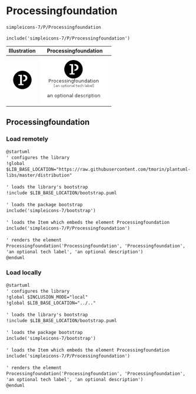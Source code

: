 # Processingfoundation


```text
simpleicons-7/P/Processingfoundation
```

```text
include('simpleicons-7/P/Processingfoundation')
```



| Illustration | Processingfoundation |
| :---: | :---: |
| ![illustration for Illustration](../../simpleicons-7/P/Processingfoundation.png) | ![illustration for Processingfoundation](../../simpleicons-7/P/Processingfoundation.Local.png) |




## Processingfoundation

### Load remotely
```plantuml
@startuml
' configures the library
!global $LIB_BASE_LOCATION="https://raw.githubusercontent.com/tmorin/plantuml-libs/master/distribution"

' loads the library's bootstrap
!include $LIB_BASE_LOCATION/bootstrap.puml

' loads the package bootstrap
include('simpleicons-7/bootstrap')

' loads the Item which embeds the element Processingfoundation
include('simpleicons-7/P/Processingfoundation')

' renders the element
Processingfoundation('Processingfoundation', 'Processingfoundation', 'an optional tech label', 'an optional description')
@enduml
```

### Load locally
```plantuml
@startuml
' configures the library
!global $INCLUSION_MODE="local"
!global $LIB_BASE_LOCATION="../.."

' loads the library's bootstrap
!include $LIB_BASE_LOCATION/bootstrap.puml

' loads the package bootstrap
include('simpleicons-7/bootstrap')

' loads the Item which embeds the element Processingfoundation
include('simpleicons-7/P/Processingfoundation')

' renders the element
Processingfoundation('Processingfoundation', 'Processingfoundation', 'an optional tech label', 'an optional description')
@enduml
```

